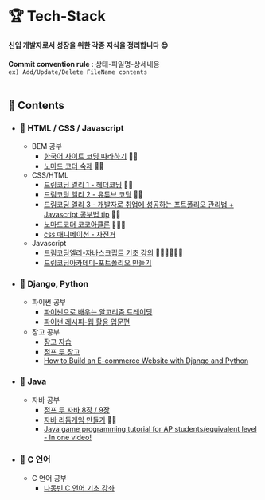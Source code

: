 # 🏆 Tech-Stack

#### 신입 개발자로서 성장을 위한 각종 지식을 정리합니다 :blush:

**Commit convention rule** : 상태-파일명-상세내용  
`ex) Add/Update/Delete FileName contents`  
<br>

## 📒 Contents

- ### 📖 HTML / CSS / Javascript

  - BEM 공부
    - [한국어 사이트 코딩 따라하기](https://nykim.work/15#:~:text=BEM%EC%9D%80%20Blcok%2C%20Element%2C%20Modifier%EB%A5%BC%20%EB%9C%BB%ED%95%A9%EB%8B%88%EB%8B%A4.) 🙆‍♀️
    - [노마드 코더 숙제](https://en.bem.info/methodology/quick-start/) 🙆‍♀️
  - CSS/HTML
    - [드림코딩 엘리 1 - 헤더코딩](https://www.youtube.com/watch?v=X91jsJyZofw&list=PLv2d7VI9OotQ1F92Jp9Ce7ovHEsuRQB3Y&index=14) 🙆‍♀️
    - [드림코딩 엘리 2 - 유튜브 코딩](https://www.youtube.com/watch?v=67stn7Pu7s4&list=PLv2d7VI9OotQ1F92Jp9Ce7ovHEsuRQB3Y&index=15) 🙆‍♀️
    - [드림코딩 엘리 3 - 개발자로 취업에 성공하는 포트폴리오 관리법 + Javascript 공부법 tip](https://www.youtube.com/watch?v=3xRpjLZUBeo&list=PLv2d7VI9OotQ1F92Jp9Ce7ovHEsuRQB3Y&index=17) 🙆‍♀️
    - [노마드코더 코코아클론](https://academy.nomadcoders.co/courses/enrolled/202997) 🙆🏻‍♀️
    - [css 애니메이션 - 자전거](https://www.youtube.com/watch?v=e3q7mcM_nA4)
  - Javascript
    - [드림코딩엘리-자바스크립트 기초 강의](https://www.youtube.com/watch?v=wcsVjmHrUQg&list=PLv2d7VI9OotTVOL4QmPfvJWPJvkmv6h-2) 🏃🏽‍♀️🏃🏽‍♀️
    - [드림코딩아카데미-포트폴리오 만들기](academy.dream-coding.com)

- ### :snake: Django, Python

  - 파이썬 공부
    - [파이썬으로 배우는 알고리즘 트레이딩](https://wikidocs.net/book/110)
    - [파이썬 레시피-웹 활용 입문편](https://wikidocs.net/book/2965)
  - 장고 공부
    - [장고 자습](https://wikidocs.net/book/837)
    - [점프 투 장고](https://wikidocs.net/book/4223)
    - [How to Build an E-commerce Website with Django and Python](https://www.youtube.com/watch?v=YZvRrldjf1Y)

- ### 📖 Java

  - 자바 공부
    - [점프 투 자바 8장 / 9장](https://wikidocs.net/195)
    - [자바 리듬게임 만들기](https://www.youtube.com/watch?v=xs92kqU2YWg&list=PLRx0vPvlEmdDySO3wDqMYGKMVH4Qa4QhR) 👯‍♀️
    - [Java game programming tutorial for AP students/equivalent level - In one video!](https://www.youtube.com/watch?v=lDzKX3djE-M)

- ### 🐣 C 언어
  - C 언어 공부
    - [나동빈 C 언어 기초 강좌](https://www.youtube.com/watch?v=eYDTfvE9c1s&list=PLRx0vPvlEmdDNHeulKC6JM25MmZVS_3nT&index=5)
